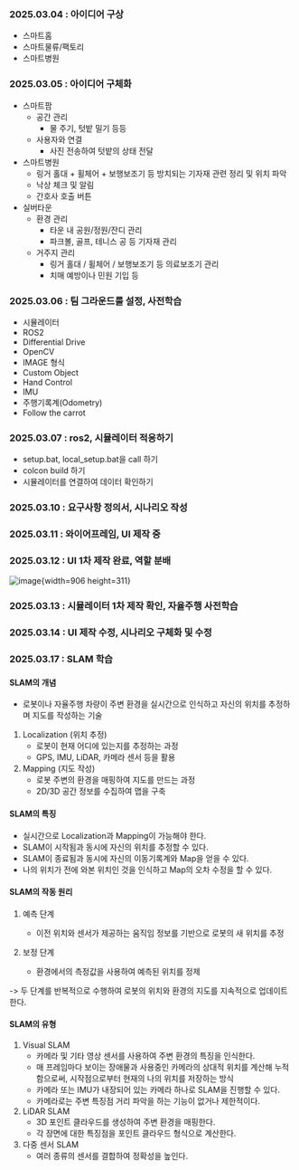 ### 2025.03.04 : 아이디어 구상
- 스마트홈
- 스마트물류/팩토리
- 스마트병원

### 2025.03.05 : 아이디어 구체화
- 스마트팜
    - 공간 관리
        - 물 주기, 텃밭 밀기 등등
    - 사용자와 연결
        - 사진 전송하여 텃밭의 상태 전달
- 스마트병원
    - 링거 홀대 + 휠체어 + 보행보조기 등 방치되는 기자재 관련 정리 및 위치 파악
    - 낙상 체크 및 알림
    - 간호사 호출 버튼
- 실버타운
    - 환경 관리
        - 타운 내 공원/정원/잔디 관리
        - 파크볼, 골프, 테니스 공 등 기자재 관리
    - 거주지 관리
        - 링거 홀대 / 휠체어 / 보행보조기 등 의료보조기 관리
        - 치매 예방이나 민원 기입 등

### 2025.03.06 : 팀 그라운드룰 설정, 사전학습
- 시뮬레이터
- ROS2
- Differential Drive
- OpenCV
- IMAGE 형식
- Custom Object
- Hand Control
- IMU
- 주행기록계(Odometry)
- Follow the carrot

### 2025.03.07 : ros2, 시뮬레이터 적응하기
- setup.bat, local_setup.bat을 call 하기
- colcon build 하기
- 시뮬레이터를 연결하여 데이터 확인하기

### 2025.03.10 : 요구사항 정의서, 시나리오 작성 

### 2025.03.11 : 와이어프레임, UI 제작 중

### 2025.03.12 : UI 1차 제작 완료, 역할 분배
![image](/uploads/2db1f2eaf1ea85a7a719dc3445d04ed2/image.png){width=906 height=311}

### 2025.03.13 : 시뮬레이터 1차 제작 확인, 자율주행 사전학습

### 2025.03.14 : UI 제작 수정, 시나리오 구체화 및 수정 

### 2025.03.17 : SLAM 학습
#### SLAM의 개념
- 로봇이나 자율주행 차량이 주변 환경을 실시간으로 인식하고 자신의 위치를 추정하며 지도를 작성하는 기술
1. Localization (위치 추정)
	- 로봇이 현재 어디에 있는지를 추정하는 과정
	- GPS, IMU, LiDAR, 카메라 센서 등을 활용
2. Mapping (지도 작성)
	- 로봇 주변의 환경을 매핑하여 지도를 만드는 과정
	- 2D/3D 공간 정보를 수집하여 맵을 구축

#### SLAM의 특징
- 실시간으로 Localization과 Mapping이 가능해야 한다.
- SLAM이 시작됨과 동시에 자신의 위치를 추정할 수 있다.
- SLAM이 종료됨과 동시에 자신의 이동기록계와 Map을 얻을 수 있다.
- 나의 위치가 전에 와본 위치인 것을 인식하고 Map의 오차 수정을 할 수 있다. 

#### SLAM의 작동 원리
1. 예측 단계
	- 이전 위치와 센서가 제공하는 움직임 정보를 기반으로 로봇의 새 위치를 추정
	
2. 보정 단계
    - 환경에서의 측정값을 사용하여 예측된 위치를 정제

-> 두 단계를 반복적으로 수행하여 로봇의 위치와 환경의 지도를 지속적으로 업데이트한다.

#### SLAM의 유형
1. Visual SLAM
	- 카메라 및 기타 영상 센서를 사용하여 주변 환경의 특징을 인식한다. 
    - 매 프레임마다 보이는 장애물과 사용중인 카메라의 상대적 위치를 계산해 누적함으로써, 시작점으로부터 현재의 나의 위치를 저장하는 방식 
    - 카메라 또는 IMU가 내장되어 있는 카메라 하나로 SLAM을 진행할 수 있다.
    - 카메라로는 주변 특징점 거리 파악을 하는 기능이 없거나 제한적이다. 
2. LiDAR SLAM
	- 3D 포인트 클라우드를 생성하여 주변 환경을 매핑한다.
    - 각 장면에 대한 특징점을 포인트 클라우드 형식으로 계산한다. 
3. 다중 센서 SLAM 
	- 여러 종류의 센서를 결합하여 정확성을 높인다.

